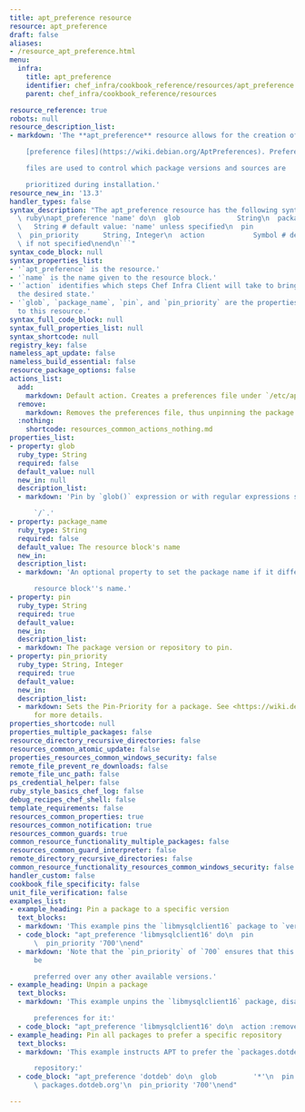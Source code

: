 ```yaml
---
title: apt_preference resource
resource: apt_preference
draft: false
aliases:
- /resource_apt_preference.html
menu:
  infra:
    title: apt_preference
    identifier: chef_infra/cookbook_reference/resources/apt_preference apt_preference
    parent: chef_infra/cookbook_reference/resources

resource_reference: true
robots: null
resource_description_list:
- markdown: 'The **apt_preference** resource allows for the creation of APT

    [preference files](https://wiki.debian.org/AptPreferences). Preference

    files are used to control which package versions and sources are

    prioritized during installation.'
resource_new_in: '13.3'
handler_types: false
syntax_description: "The apt_preference resource has the following syntax:\n\n```\
  \ ruby\napt_preference 'name' do\n  glob              String\n  package_name   \
  \   String # default value: 'name' unless specified\n  pin               String\n\
  \  pin_priority      String, Integer\n  action            Symbol # defaults to :add\
  \ if not specified\nend\n```"
syntax_code_block: null
syntax_properties_list:
- '`apt_preference` is the resource.'
- '`name` is the name given to the resource block.'
- '`action` identifies which steps Chef Infra Client will take to bring the node into
  the desired state.'
- '`glob`, `package_name`, `pin`, and `pin_priority` are the properties available
  to this resource.'
syntax_full_code_block: null
syntax_full_properties_list: null
syntax_shortcode: null
registry_key: false
nameless_apt_update: false
nameless_build_essential: false
resource_package_options: false
actions_list:
  add:
    markdown: Default action. Creates a preferences file under `/etc/apt/preferences.d`.
  remove:
    markdown: Removes the preferences file, thus unpinning the package.
  :nothing:
    shortcode: resources_common_actions_nothing.md
properties_list:
- property: glob
  ruby_type: String
  required: false
  default_value: null
  new_in: null
  description_list:
  - markdown: 'Pin by `glob()` expression or with regular expressions surrounded by

      `/`.'
- property: package_name
  ruby_type: String
  required: false
  default_value: The resource block's name
  new_in:
  description_list:
  - markdown: 'An optional property to set the package name if it differs from the

      resource block''s name.'
- property: pin
  ruby_type: String
  required: true
  default_value:
  new_in:
  description_list:
  - markdown: The package version or repository to pin.
- property: pin_priority
  ruby_type: String, Integer
  required: true
  default_value:
  new_in:
  description_list:
  - markdown: Sets the Pin-Priority for a package. See <https://wiki.debian.org/AptPreferences>
      for more details.
properties_shortcode: null
properties_multiple_packages: false
resource_directory_recursive_directories: false
resources_common_atomic_update: false
properties_resources_common_windows_security: false
remote_file_prevent_re_downloads: false
remote_file_unc_path: false
ps_credential_helper: false
ruby_style_basics_chef_log: false
debug_recipes_chef_shell: false
template_requirements: false
resources_common_properties: true
resources_common_notification: true
resources_common_guards: true
common_resource_functionality_multiple_packages: false
resources_common_guard_interpreter: false
remote_directory_recursive_directories: false
common_resource_functionality_resources_common_windows_security: false
handler_custom: false
cookbook_file_specificity: false
unit_file_verification: false
examples_list:
- example_heading: Pin a package to a specific version
  text_blocks:
  - markdown: 'This example pins the `libmysqlclient16` package to `version 5.1.49-3`:'
  - code_block: "apt_preference 'libmysqlclient16' do\n  pin          'version 5.1.49-3'\n\
      \  pin_priority '700'\nend"
  - markdown: 'Note that the `pin_priority` of `700` ensures that this version will
      be

      preferred over any other available versions.'
- example_heading: Unpin a package
  text_blocks:
  - markdown: 'This example unpins the `libmysqlclient16` package, disabling all

      preferences for it:'
  - code_block: "apt_preference 'libmysqlclient16' do\n  action :remove\nend"
- example_heading: Pin all packages to prefer a specific repository
  text_blocks:
  - markdown: 'This example instructs APT to prefer the `packages.dotdeb.org`

      repository:'
  - code_block: "apt_preference 'dotdeb' do\n  glob         '*'\n  pin          'origin\
      \ packages.dotdeb.org'\n  pin_priority '700'\nend"

---
```

